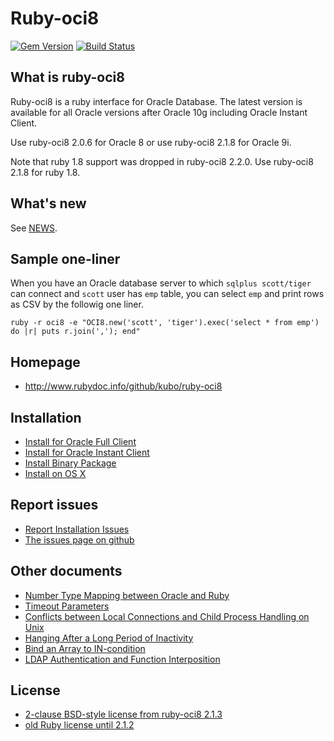 Ruby-oci8
=========

[![Gem Version](https://badge.fury.io/rb/ruby-oci8.svg)](http://badge.fury.io/rb/ruby-oci8)
[![Build Status](https://travis-ci.org/kubo/ruby-oci8.svg?branch=master)](https://travis-ci.org/kubo/ruby-oci8)

What is ruby-oci8
-----------------

Ruby-oci8 is a ruby interface for Oracle Database. The latest version
is available for all Oracle versions after Oracle 10g including Oracle
Instant Client.

Use ruby-oci8 2.0.6 for Oracle 8 or use ruby-oci8 2.1.8 for Oracle 9i.

Note that ruby 1.8 support was dropped in ruby-oci8 2.2.0.
Use ruby-oci8 2.1.8 for ruby 1.8.

What's new
----------

See [NEWS](NEWS).

Sample one-liner
----------------

When you have an Oracle database server to which `sqlplus scott/tiger` can connect
and `scott` user has `emp` table, you can select `emp` and print rows
as CSV by the followig one liner.

    ruby -r oci8 -e "OCI8.new('scott', 'tiger').exec('select * from emp') do |r| puts r.join(','); end"

Homepage
--------

* http://www.rubydoc.info/github/kubo/ruby-oci8

Installation
------------

* [Install for Oracle Full Client](docs/install-full-client.md)
* [Install for Oracle Instant Client](docs/install-instant-client.md)
* [Install Binary Package](docs/install-binary-package.md)
* [Install on OS X](docs/install-on-osx.md)

Report issues
-------------

* [Report Installation Issues](docs/report-installation-issue.md)
* [The issues page on github](https://github.com/kubo/ruby-oci8/issues)

Other documents
---------------

* [Number Type Mapping between Oracle and Ruby](docs/number-type-mapping.md)
* [Timeout Parameters](docs/timeout-parameters.md)
* [Conflicts between Local Connections and Child Process Handling on Unix](docs/conflicts-local-connections-and-processes.md)
* [Hanging After a Long Period of Inactivity](docs/hanging-after-inactivity.md)
* [Bind an Array to IN-condition](docs/bind-array-to-in_cond.md)
* [LDAP Authentication and Function Interposition](docs/ldap-auth-and-function-interposition.md)

License
-------

* [2-clause BSD-style license from ruby-oci8 2.1.3](COPYING)
* [old Ruby license until 2.1.2](COPYING_old)
